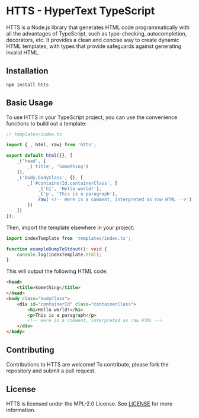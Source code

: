 # HTTS - HyperText TypeScript

HTTS is a Node.js library that generates HTML code programmatically with all the advantages of TypeScript, such as 
type-checking, autocompletion, decorators, etc. It provides a clean and concise way to create dynamic HTML templates, 
with types that provide safeguards against generating invalid HTML.

## Installation
```
npm install htts
```

## Basic Usage
To use HTTS in your TypeScript project, you can use the convenience functions to build out a template:
```typescript
// templates/index.ts

import {_, html, raw} from 'htts';

export default html({}, [
	_('head', [
		_('title', 'Something')
	]),
	_('body.bodyClass', {}, [
		_('#containerId.containerClass', [
			_('h1', 'Hello world!'),
			_('p', 'This is a paragraph'),
			raw('<!-- Here is a comment, interpreted as raw HTML -->'),
		])
	])
]);
```

Then, import the template elsewhere in your project:
```typescript
import indexTemplate from 'templates/index.ts';

function exampleDumpToStdout(): void {
	console.log(indexTemplate.html);
}
```

This will output the following HTML code:
```html
<head>
	<title>Something</title>
</head>
<body class="bodyClass">
	<div id="containerId" class="containerClass">
		<h1>Hello world!</h1>
		<p>This is a paragraph</p>
		<!-- Here is a comment, interpreted as raw HTML -->
	</div>
</body>
```

## Contributing
Contributions to HTTS are welcome! To contribute, please fork the repository and submit a pull request.

## License
HTTS is licensed under the MPL-2.0 License. See [LICENSE](LICENSE) for more information.
